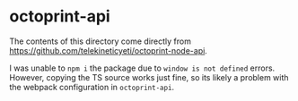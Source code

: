# octoprint-api

The contents of this directory come directly from https://github.com/telekineticyeti/octoprint-node-api.

I was unable to `npm i` the package due to `window is not defined` errors. However, copying the TS source works just fine, so its likely a problem with the webpack configuration in `octoprint-api`.